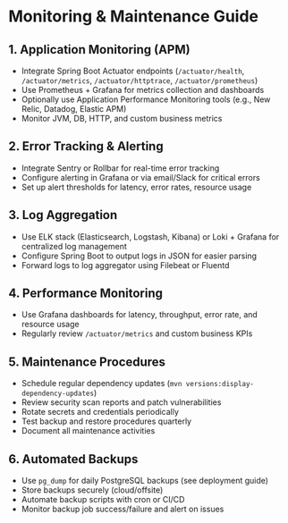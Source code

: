 # Monitoring & Maintenance Guide

## 1. Application Monitoring (APM)
- Integrate Spring Boot Actuator endpoints (`/actuator/health`, `/actuator/metrics`, `/actuator/httptrace`, `/actuator/prometheus`)
- Use Prometheus + Grafana for metrics collection and dashboards
- Optionally use Application Performance Monitoring tools (e.g., New Relic, Datadog, Elastic APM)
- Monitor JVM, DB, HTTP, and custom business metrics

## 2. Error Tracking & Alerting
- Integrate Sentry or Rollbar for real-time error tracking
- Configure alerting in Grafana or via email/Slack for critical errors
- Set up alert thresholds for latency, error rates, resource usage

## 3. Log Aggregation
- Use ELK stack (Elasticsearch, Logstash, Kibana) or Loki + Grafana for centralized log management
- Configure Spring Boot to output logs in JSON for easier parsing
- Forward logs to log aggregator using Filebeat or Fluentd

## 4. Performance Monitoring
- Use Grafana dashboards for latency, throughput, error rate, and resource usage
- Regularly review `/actuator/metrics` and custom business KPIs

## 5. Maintenance Procedures
- Schedule regular dependency updates (`mvn versions:display-dependency-updates`)
- Review security scan reports and patch vulnerabilities
- Rotate secrets and credentials periodically
- Test backup and restore procedures quarterly
- Document all maintenance activities

## 6. Automated Backups
- Use `pg_dump` for daily PostgreSQL backups (see deployment guide)
- Store backups securely (cloud/offsite)
- Automate backup scripts with cron or CI/CD
- Monitor backup job success/failure and alert on issues
